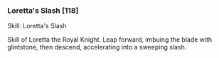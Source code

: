 ### Loretta's Slash [118]

Skill: Loretta's Slash

Skill of Loretta the Royal Knight. Leap forward, imbuing the blade with glintstone, then descend, accelerating into a sweeping slash.